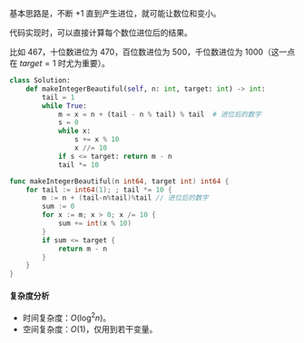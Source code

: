 基本思路是，不断 $+1$ 直到产生进位，就可能让数位和变小。

代码实现时，可以直接计算每个数位进位后的结果。

比如 $467$，十位数进位为 $470$，百位数进位为 $500$，千位数进位为 $1000$（这一点在 $\textit{target}=1$ 时尤为重要）。

```py [sol1-Python3]
class Solution:
    def makeIntegerBeautiful(self, n: int, target: int) -> int:
        tail = 1
        while True:
            m = x = n + (tail - n % tail) % tail  # 进位后的数字
            s = 0
            while x:
                s += x % 10
                x //= 10
            if s <= target: return m - n
            tail *= 10
```

```go [sol1-Go]
func makeIntegerBeautiful(n int64, target int) int64 {
	for tail := int64(1); ; tail *= 10 {
		m := n + (tail-n%tail)%tail // 进位后的数字
		sum := 0
		for x := m; x > 0; x /= 10 {
			sum += int(x % 10)
		}
		if sum <= target {
			return m - n
		}
	}
}
```

#### 复杂度分析

- 时间复杂度：$O(\log^2 n)$。
- 空间复杂度：$O(1)$，仅用到若干变量。
